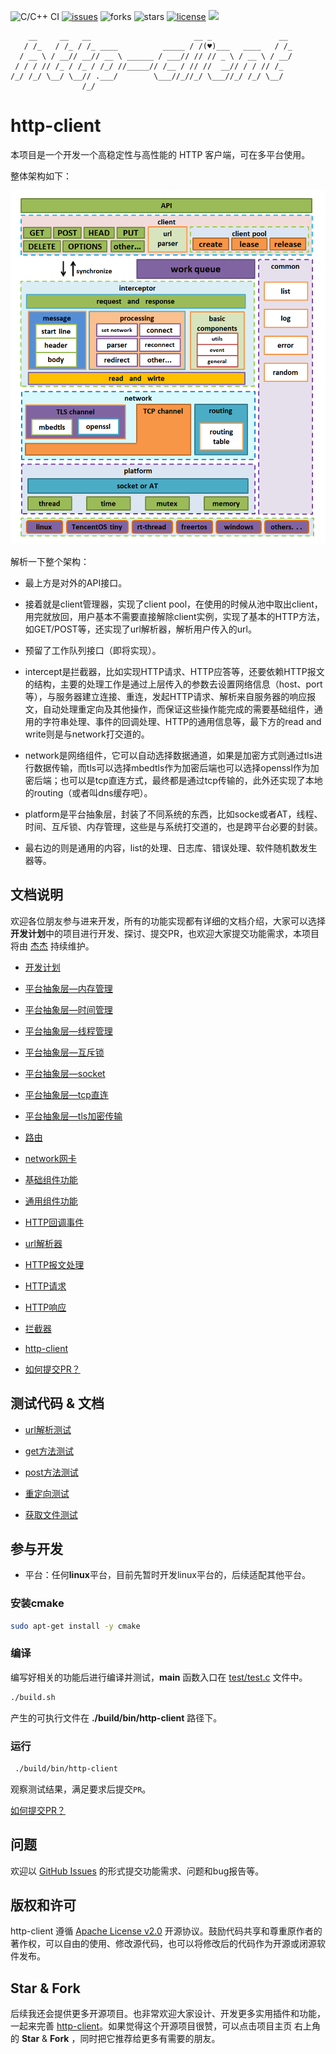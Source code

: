 ![C/C++ CI](https://github.com/jiejieTop/http-client/workflows/C/C++%20CI/badge.svg)
[![issues](https://img.shields.io/github/issues/jiejieTop/http-client)](https://github.com/jiejieTop/http-client/issues)
![forks](https://img.shields.io/github/forks/jiejieTop/http-client)
![stars](https://img.shields.io/github/stars/jiejieTop/http-client)
[![license](https://img.shields.io/github/license/jiejieTop/http-client)](https://github.com/jiejieTop/http-client/blob/master/LICENSE)
![](https://img.shields.io/badge/platform-Linux|Windows|Mac|Embedded-orange.svg)


```
    __     __   __                       __ _               __ 
   / /_   / /_ / /_ ____          _____ / /(♥)___   ____   / /_
  / __ \ / __// __// __ \ ______ / ___// // // _ \ / __ \ / __/
 / / / // /_ / /_ / /_/ //_____// /__ / // //  __// / / // /_  
/_/ /_/ \__/ \__// .___/        \___//_//_/ \___//_/ /_/ \__/  
                /_/                                                                   
```

# http-client

本项目是一个开发一个高稳定性与高性能的 HTTP 客户端，可在多平台使用。

整体架构如下：

![http-client架构](./png/httpclient.png)

解析一下整个架构：

- 最上方是对外的API接口。

- 接着就是client管理器，实现了client pool，在使用的时候从池中取出client，用完就放回，用户基本不需要直接解除client实例，实现了基本的HTTP方法，如GET/POST等，还实现了url解析器，解析用户传入的url。

- 预留了工作队列接口（即将实现）。

- intercept是拦截器，比如实现HTTP请求、HTTP应答等，还要依赖HTTP报文的结构，主要的处理工作是通过上层传入的参数去设置网络信息（host、port等），与服务器建立连接、重连，发起HTTP请求、解析来自服务器的响应报文，自动处理重定向及其他操作，而保证这些操作能完成的需要基础组件，通用的字符串处理、事件的回调处理、HTTP的通用信息等，最下方的read and write则是与network打交道的。

- network是网络组件，它可以自动选择数据通道，如果是加密方式则通过tls进行数据传输，而tls可以选择mbedtls作为加密后端也可以选择openssl作为加密后端；也可以是tcp直连方式，最终都是通过tcp传输的，此外还实现了本地的routing（或者叫dns缓存吧）。

- platform是平台抽象层，封装了不同系统的东西，比如socke或者AT，线程、时间、互斥锁、内存管理，这些是与系统打交道的，也是跨平台必要的封装。

- 最右边的则是通用的内容，list的处理、日志库、错误处理、软件随机数发生器等。

## 文档说明

欢迎各位朋友参与进来开发，所有的功能实现都有详细的文档介绍，大家可以选择**开发计划**中的项目进行开发、探讨、提交PR，也欢迎大家提交功能需求，本项目将由 [杰杰](https://github.com/jiejieTop) 持续维护。

- [开发计划](./docs/plan.md)

- [平台抽象层—内存管理](./docs/platform_memory.md)

- [平台抽象层—时间管理](./docs/platform_timer.md)

- [平台抽象层—线程管理](./docs/platform_thread.md)

- [平台抽象层—互斥锁](./docs/platform_mutex.md)

- [平台抽象层—socket](./docs/platform_net_socket.md)

- [平台抽象层—tcp直连](./docs/platform_nettype_tcp.md)

- [平台抽象层—tls加密传输](./docs/platform_nettype_tls.md)

- [路由](./docs/routing.md)

- [network网卡](./docs/network.md)

- [基础组件功能](./docs/utils.md)

- [通用组件功能](./docs/general.md)

- [HTTP回调事件](./docs/event.md)

- [url解析器](./docs/url_parser.md)

- [HTTP报文处理](./docs/message_buffer.md)

- [HTTP请求](./docs/request.md)

- [HTTP响应](./docs/response.md)

- [拦截器](./docs/interceptor.md)

- [http-client](./docs/client.md)

- [如何提交PR？](./docs/how_to_pr.md)

## 测试代码 & 文档

- [url解析测试](./docs/test_url_parser.md)

- [get方法测试](./docs/test_get.md)

- [post方法测试](./docs/test_post.md)

- [重定向测试](./docs/test_redirect.md)

- [获取文件测试](./docs/test_get_file.md)


## 参与开发

- 平台：任何**linux**平台，目前先暂时开发linux平台的，后续适配其他平台。

### 安装cmake

```bash
sudo apt-get install -y cmake
```

### 编译

编写好相关的功能后进行编译并测试，**main** 函数入口在 [test/test.c](./test/test.c) 文件中。

```bash
./build.sh
```

产生的可执行文件在 **./build/bin/http-client** 路径下。

### 运行

```bash
 ./build/bin/http-client
```

观察测试结果，满足要求后提交`PR`。

[如何提交PR？](./docs/how_to_pr.md)


## 问题

欢迎以 [GitHub Issues](https://github.com/jiejieTop/http-client/issues) 的形式提交功能需求、问题和bug报告等。

## 版权和许可

http-client 遵循 [Apache License v2.0](https://github.com/jiejieTop/http-client/blob/master/LICENSE) 开源协议。鼓励代码共享和尊重原作者的著作权，可以自由的使用、修改源代码，也可以将修改后的代码作为开源或闭源软件发布。

## Star & Fork

后续我还会提供更多开源项目。也非常欢迎大家设计、开发更多实用插件和功能，一起来完善 [http-client](https://github.com/jiejieTop/http-client)。如果觉得这个开源项目很赞，可以点击项目主页 右上角的 **Star** & **Fork** ，同时把它推荐给更多有需要的朋友。
